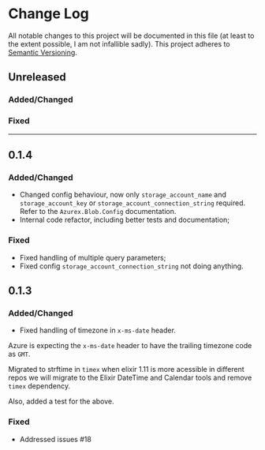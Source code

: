 # Change Log

All notable changes to this project will be documented in this file (at least to the extent possible, I am not infallible sadly).
This project adheres to [Semantic Versioning](http://semver.org/).

## Unreleased

### Added/Changed

### Fixed

---

## 0.1.4

### Added/Changed

- Changed config behaviour, now only `storage_account_name` and `storage_account_key` or `storage_account_connection_string` required. Refer to the `Azurex.Blob.Config` documentation.
- Internal code refactor, including better tests and documentation;

### Fixed

- Fixed handling of multiple query parameters;
- Fixed config `storage_account_connection_string` not doing anything.

## 0.1.3

### Added/Changed

- Fixed handling of timezone in `x-ms-date` header.

Azure is expecting the `x-ms-date` header to have the trailing timezone code as `GMT`.

Migrated to strftime in `timex` when elixir 1.11 is more acessible in different repos we will migrate to the Elixir DateTime and Calendar tools and remove `timex` dependency.

Also, added a test for the above.

### Fixed

- Addressed issues #18
